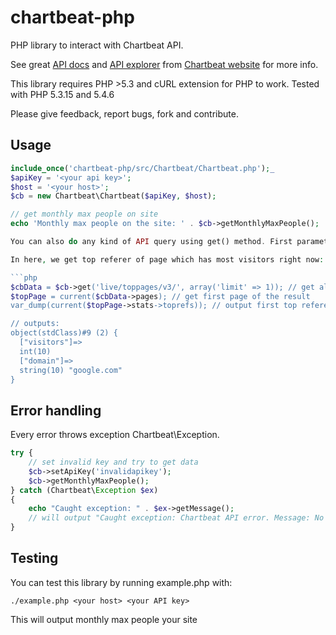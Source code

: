 chartbeat-php
=============
PHP library to interact with Chartbeat API.

See great [API docs](http://chartbeat.com/docs/api/) and [API explorer](http://chartbeat.com/docs/api/explore/) from [Chartbeat website](http://chartbeat.com) for more info.

This library requires PHP >5.3 and cURL extension for PHP to work. Tested with PHP 5.3.15 and 5.4.6

Please give feedback, report bugs, fork and contribute.

## Usage

```php
include_once('chartbeat-php/src/Chartbeat/Chartbeat.php');_
$apiKey = '<your api key>';
$host = '<your host>';
$cb = new Chartbeat\Chartbeat($apiKey, $host);

// get monthly max people on site
echo 'Monthly max people on the site: ' . $cb->getMonthlyMaxPeople(); 

You can also do any kind of API query using get() method. First parameter is data endpoint (eg. historical/traffic/series), seconds one contains parameters.

In here, we get top referer of page which has most visitors right now:

```php
$cbData = $cb->get('live/toppages/v3/', array('limit' => 1)); // get all top pages, we want only 1
$topPage = current($cbData->pages); // get first page of the result
var_dump(current($topPage->stats->toprefs)); // output first top referer of page

// outputs:
object(stdClass)#9 (2) {
  ["visitors"]=>
  int(10)
  ["domain"]=>
  string(10) "google.com"
}
```

## Error handling

Every error throws exception Chartbeat\Exception. 

```php
try {
	// set invalid key and try to get data
	$cb->setApiKey('invalidapikey');
	$cb->getMonthlyMaxPeople(); 
} catch (Chartbeat\Exception $ex)
{
	echo "Caught exception: " . $ex->getMessage();
	// will output "Caught exception: Chartbeat API error. Message: No Access, Code: 403"
}
```

## Testing

You can test this library by running example.php with: 

    ./example.php <your host> <your API key> 

This will output monthly max people your site
	
